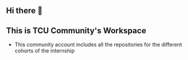 ## Hi there 👋
## This is TCU Community's Workspace 
- This community account includes all the repositories for the different cohorts of the internship 
